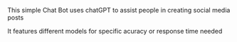 This simple Chat Bot uses chatGPT to assist people in creating social media posts

It features different models for specific acuracy or response time needed
